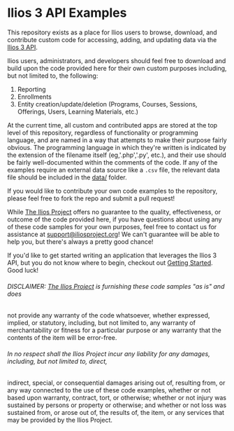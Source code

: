 # Ilios 3 API Examples

This repository exists as a place for Ilios users to browse, download, and contribute custom code for accessing, adding,
 and updating data via the [Ilios 3 API](https://github.com/ilios/ilios).

Ilios users, administrators, and developers should feel free to download and build upon the code provided here for their
 own custom purposes including, but not limited to, the following:

1. Reporting
2. Enrollments
3. Entity creation/update/deletion (Programs, Courses, Sessions, Offerings, Users, Learning Materials, etc.)

At the current time, all custom and contributed apps are stored at the top level of this repository, regardless of 
functionality or programming language, and are named in a way that attempts to make their purpose fairly obvious. The 
programming language in which they're written is indicated by the extension of the filename itself (eg,'.php','.py', 
etc.), and their use should be fairly well-documented within the comments of the code. If any of the examples require an
 external data source like a `.csv` file, the relevant data file should be included in the [data/](/data) folder.

If you would like to contribute your own code examples to the repository, please feel free to fork the repo and submit a
 pull request!

While [The Ilios Project](https://www.iliosproject.org) offers no guarantee to the quality, effectiveness, or outcome of
 the code provided here, if you have questions about using any of these code samples for your own purposes, feel free to
  contact us for assistance at [support@iliosproject.org](mailto:iliosproject.org)!  We can't guarantee will be able to 
  help you, but there's always a pretty good chance!
  
If you'd like to get started writing an application that leverages the Ilios 3 API, but you do not know where to begin,
checkout out [Getting Started](getting_started.md). Good luck!

###### DISCLAIMER: [The Ilios Project](https://www.iliosproject.org) is furnishing these code samples "as is" and does 
not provide any warranty of the code whatsoever, whether expressed, implied, or statutory, including, but not limited
 to, any warranty of merchantability or fitness for a particular purpose or any warranty that the contents of the item 
 will be error-free.

###### In no respect shall the Ilios Project incur any liability for any damages, including, but not limited to, direct,
 indirect, special, or consequential damages arising out of, resulting from, or any way connected to the use of these 
 code examples, whether or not based upon warranty, contract, tort, or otherwise; whether or not injury was sustained by
  persons or property or otherwise; and whether or not loss was sustained from, or arose out of, the results of, the 
  item, or any services that may be provided by the Ilios Project.
